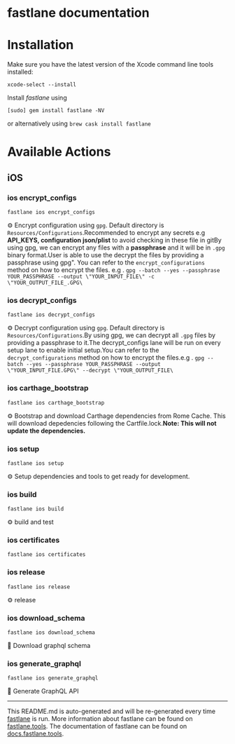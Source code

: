 fastlane documentation
================
# Installation

Make sure you have the latest version of the Xcode command line tools installed:

```
xcode-select --install
```

Install _fastlane_ using
```
[sudo] gem install fastlane -NV
```
or alternatively using `brew cask install fastlane`

# Available Actions
## iOS
### ios encrypt_configs
```
fastlane ios encrypt_configs
```
⚙️ Encrypt configuration using `gpg`. Default directory is `Resources/Configurations`.Recommended to encrypt any secrets e.g **API_KEYS, configuration json/plist** to avoid checking in these file in gitBy using gpg, we can encrypt any files with a **passphrase** and it will be in `.gpg` binary format.User is able to use the decrypt the files by providing a passphrase using gpg". You can refer to the `encrypt_configurations` method on how to encrypt the files. e.g . `gpg --batch --yes --passphrase YOUR_PASSPHRASE --output \"YOUR_INPUT_FILE\" -c \"YOUR_OUTPUT_FILE_.GPG\`
### ios decrypt_configs
```
fastlane ios decrypt_configs
```
⚙️ Decrypt configuration using `gpg`. Default directory is `Resources/Configurations`.By using gpg, we can decrypt all `.gpg` files by providing a passphrase to it.The decrypt_configs lane will be run on every setup lane to enable initial setup.You can refer to the `decrypt_configurations` method on how to encrypt the files.e.g . `gpg --batch --yes --passphrase YOUR_PASSPHRASE --output \"YOUR_INPUT_FILE.GPG\" --decrypt \"YOUR_OUTPUT_FILE\`
### ios carthage_bootstrap
```
fastlane ios carthage_bootstrap
```
⚙️ Bootstrap and download Carthage dependencies from Rome Cache. This will download depedencies following the Cartfile.lock.**Note: This will not update the dependencies.**
### ios setup
```
fastlane ios setup
```
⚙️ Setup dependencies and tools to get ready for development.
### ios build
```
fastlane ios build
```
⚙️ build and test
### ios certificates
```
fastlane ios certificates
```

### ios release
```
fastlane ios release
```
⚙️ release
### ios download_schema
```
fastlane ios download_schema
```
🚀 Download graphql schema
### ios generate_graphql
```
fastlane ios generate_graphql
```
🚀 Generate GraphQL API

----

This README.md is auto-generated and will be re-generated every time [fastlane](https://fastlane.tools) is run.
More information about fastlane can be found on [fastlane.tools](https://fastlane.tools).
The documentation of fastlane can be found on [docs.fastlane.tools](https://docs.fastlane.tools).
